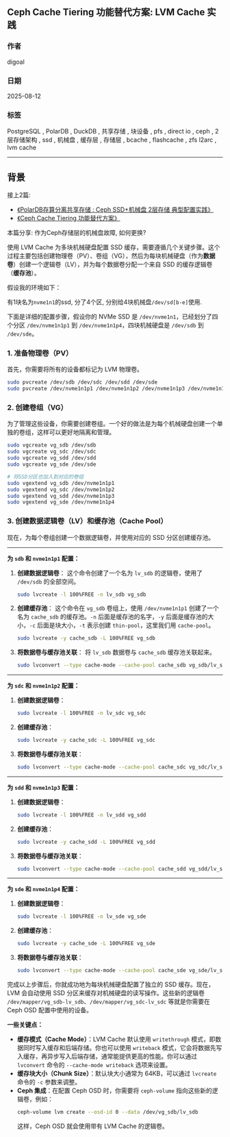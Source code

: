 ## Ceph Cache Tiering 功能替代方案: LVM Cache 实践
                                      
### 作者                                      
digoal                                      
                                      
### 日期                                      
2025-08-12                                      
                                      
### 标签                                      
PostgreSQL , PolarDB , DuckDB , 共享存储 , 块设备 , pfs , direct io , ceph , 2层存储架构 , ssd , 机械盘 , 缓存层 , 存储层 , bcache , flashcache , zfs l2arc , lvm cache      
                                      
----                                      
                                      
## 背景  
接上2篇:  
- [《PolarDB存算分离共享存储 : Ceph SSD+机械盘 2层存储 典型配置实践》](../202508/20250812_03.md)
- [《Ceph Cache Tiering 功能替代方案》](../202508/20250812_07.md)
  
本篇分享: 作为Ceph存储层的机械盘故障, 如何更换?  
   
使用 LVM Cache 为多块机械硬盘配置 SSD 缓存，需要遵循几个关键步骤。这个过程主要包括创建物理卷（PV）、卷组（VG），然后为每块机械硬盘（作为**数据卷**）创建一个逻辑卷（LV），并为每个数据卷分配一个来自 SSD 的缓存逻辑卷（**缓存池**）。  
  
假设我的环境如下：    
   
有1块名为`nvme1n1`的ssd, 分了4个区, 分别给4块机械盘`/dev/sd[b-e]`使用.   
  
下面是详细的配置步骤，假设你的 NVMe SSD 是 `/dev/nvme1n1`，已经划分了四个分区 `/dev/nvme1n1p1` 到 `/dev/nvme1n1p4`，四块机械硬盘是 `/dev/sdb` 到 `/dev/sde`。  
  
### 1\. 准备物理卷（PV）

首先，你需要将所有的设备都标记为 LVM 物理卷。

```bash
sudo pvcreate /dev/sdb /dev/sdc /dev/sdd /dev/sde
sudo pvcreate /dev/nvme1n1p1 /dev/nvme1n1p2 /dev/nvme1n1p3 /dev/nvme1n1p4
```

### 2\. 创建卷组（VG）

为了管理这些设备，你需要创建卷组。一个好的做法是为每个机械硬盘创建一个单独的卷组，这样可以更好地隔离和管理。

```bash
sudo vgcreate vg_sdb /dev/sdb
sudo vgcreate vg_sdc /dev/sdc
sudo vgcreate vg_sdd /dev/sdd
sudo vgcreate vg_sde /dev/sde

# 将SSD分区也加入到对应的卷组
sudo vgextend vg_sdb /dev/nvme1n1p1
sudo vgextend vg_sdc /dev/nvme1n1p2
sudo vgextend vg_sdd /dev/nvme1n1p3
sudo vgextend vg_sde /dev/nvme1n1p4
```

### 3\. 创建数据逻辑卷（LV）和缓存池（Cache Pool）

现在，为每个卷组创建一个数据逻辑卷，并使用对应的 SSD 分区创建缓存池。

-----

**为 `sdb` 和 `nvme1n1p1` 配置：**

1.  **创建数据逻辑卷**：
    这个命令创建了一个名为 `lv_sdb` 的逻辑卷，使用了 `/dev/sdb` 的全部空间。

    ```bash
    sudo lvcreate -l 100%FREE -n lv_sdb vg_sdb
    ```

2.  **创建缓存池**：
    这个命令在 `vg_sdb` 卷组上，使用 `/dev/nvme1n1p1` 创建了一个名为 `cache_sdb` 的缓存池。`-n` 后面是缓存池的名字，`-y` 后面是缓存池的大小，`-c` 后面是块大小，`-t` 表示创建 `thin-pool`，这里我们用 `cache-pool`。

    ```bash
    sudo lvcreate -y cache_sdb -L 100%FREE vg_sdb
    ```

3.  **将数据卷与缓存池关联**：
    将 `lv_sdb` 数据卷与 `cache_sdb` 缓存池关联起来。

    ```bash
    sudo lvconvert --type cache-mode --cache-pool cache_sdb vg_sdb/lv_sdb
    ```

-----

**为 `sdc` 和 `nvme1n1p2` 配置：**

1.  **创建数据逻辑卷**：

    ```bash
    sudo lvcreate -l 100%FREE -n lv_sdc vg_sdc
    ```

2.  **创建缓存池**：

    ```bash
    sudo lvcreate -y cache_sdc -L 100%FREE vg_sdc
    ```

3.  **将数据卷与缓存池关联**：

    ```bash
    sudo lvconvert --type cache-mode --cache-pool cache_sdc vg_sdc/lv_sdc
    ```

-----

**为 `sdd` 和 `nvme1n1p3` 配置：**

1.  **创建数据逻辑卷**：

    ```bash
    sudo lvcreate -l 100%FREE -n lv_sdd vg_sdd
    ```

2.  **创建缓存池**：

    ```bash
    sudo lvcreate -y cache_sdd -L 100%FREE vg_sdd
    ```

3.  **将数据卷与缓存池关联**：

    ```bash
    sudo lvconvert --type cache-mode --cache-pool cache_sdd vg_sdd/lv_sdd
    ```

-----

**为 `sde` 和 `nvme1n1p4` 配置：**

1.  **创建数据逻辑卷**：

    ```bash
    sudo lvcreate -l 100%FREE -n lv_sde vg_sde
    ```

2.  **创建缓存池**：

    ```bash
    sudo lvcreate -y cache_sde -L 100%FREE vg_sde
    ```

3.  **将数据卷与缓存池关联**：

    ```bash
    sudo lvconvert --type cache-mode --cache-pool cache_sde vg_sde/lv_sde
    ```

完成以上步骤后，你就成功地为每块机械硬盘配置了独立的 SSD 缓存。现在，LVM 会自动使用 SSD 分区来缓存对机械硬盘的读写操作。这些新的逻辑卷 `/dev/mapper/vg_sdb-lv_sdb`、`/dev/mapper/vg_sdc-lv_sdc` 等就是你需要在 Ceph OSD 配置中使用的设备。

**一些关键点：**

  * **缓存模式（Cache Mode）**：LVM Cache 默认使用 `writethrough` 模式，即数据同时写入缓存和后端存储。你也可以使用 `writeback` 模式，它会将数据先写入缓存，再异步写入后端存储，通常能提供更高的性能。你可以通过 `lvconvert` 命令的 `--cache-mode writeback` 选项来设置。
  * **缓存块大小（Chunk Size）**：默认块大小通常为 64KB，可以通过 `lvcreate` 命令的 `-c` 参数来调整。
  * **Ceph 集成**：在配置 Ceph OSD 时，你需要将 `ceph-volume` 指向这些新的逻辑卷，例如：
    ```bash
    ceph-volume lvm create --osd-id 0 --data /dev/vg_sdb/lv_sdb
    ```
    这样，Ceph OSD 就会使用带有 LVM Cache 的逻辑卷。
   
